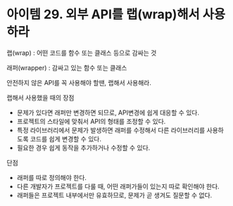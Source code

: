 # 아이템 29. 외부 API를 랩(wrap)해서 사용하라

랩(wrap) : 어떤 코드를 함수 또는 클래스 등으로 감싸는 것

래퍼(wrapper) : 감싸고 있는 함수 또는 클래스

안전하지 않은 API를 꼭 사용해야 할땐, 랩해서 사용해라.

랩해서 사용했을 때의 장점

- 문제가 있다면 래퍼만 변경하면 되므로, API변경에 쉽게 대응할 수 있다.
- 프로젝트의 스타일에 맞춰서 API의 형태를 조정할 수 있다.
- 특정 라이브러리에서 문제가 발생하면 래퍼를 수정해서 다른 라이브러리를 사용하도록 코드를 쉽게 변경할 수 있다.
- 필요한 경우 쉽게 동작을 추가하거나 수정할 수 있다.

단점

- 래퍼를 따로 정의해야 한다.
- 다른 개발자가 프로젝트를 다룰 때, 어떤 래퍼가들이 있는지 따로 확인해야 한다.
- 래퍼들은 프로젝트 내부에서만 유효하므로, 문제가 곧 생겨도 질문할 수 없다.